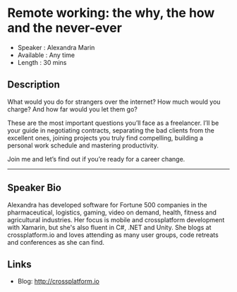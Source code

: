 Remote working: the why, the how and the never-ever
========================

* Speaker   : Alexandra Marin
* Available : Any time 
* Length    : 30 mins

Description
-----------

What would you do for strangers over the internet? How much would you charge? And how far would you let them go?

These are the most important questions you’ll face as a freelancer. I’ll be your guide in negotiating contracts, separating the bad clients from the excellent ones, joining projects you truly find compelling, building a personal work schedule and mastering productivity.

Join me and let’s find out if you’re ready for a career change.

---------------

Speaker Bio
-----------

Alexandra has developed software for Fortune 500 companies in the pharmaceutical, logistics, gaming, video on demand, health, fitness and agricultural industries. Her focus is mobile and crossplatform development with Xamarin, but she's also fluent in C#, .NET and Unity. She blogs at crossplatform.io and loves attending as many user groups, code retreats and conferences as she can find.

Links
-----

* Blog: http://crossplatform.io